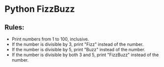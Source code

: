 # Python FizzBuzz
## Rules:
* Print numbers from 1 to 100, inclusive.
* If the number is divisible by 3, print "Fizz" instead of the number.
* If the number is divisible by 5, print "Buzz" instead of the number.
* If the number is divisible by both 3 and 5, print "FizzBuzz" instead of the number.

